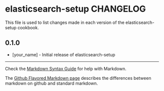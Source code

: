 elasticsearch-setup CHANGELOG
=============================

This file is used to list changes made in each version of the elasticsearch-setup cookbook.

0.1.0
-----
- [your_name] - Initial release of elasticsearch-setup

- - -
Check the [Markdown Syntax Guide](http://daringfireball.net/projects/markdown/syntax) for help with Markdown.

The [Github Flavored Markdown page](http://github.github.com/github-flavored-markdown/) describes the differences between markdown on github and standard markdown.
